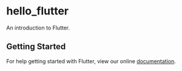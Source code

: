 # hello_flutter

An introduction to Flutter.

## Getting Started

For help getting started with Flutter, view our online
[documentation](https://flutter.io/).

